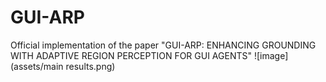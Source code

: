 # GUI-ARP
Official implementation of the paper "GUI-ARP: ENHANCING GROUNDING WITH ADAPTIVE REGION PERCEPTION FOR GUI AGENTS"
![image](assets/main results.png)
